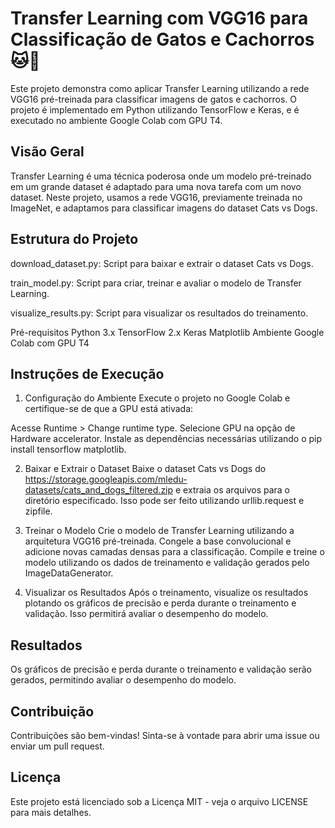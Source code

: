 # Transfer Learning com VGG16 para Classificação de Gatos e Cachorros 🐱🐶

Este projeto demonstra como aplicar Transfer Learning utilizando a rede VGG16 pré-treinada para classificar imagens de gatos e cachorros. O projeto é implementado em Python utilizando TensorFlow e Keras, e é executado no ambiente Google Colab com GPU T4.

## Visão Geral
Transfer Learning é uma técnica poderosa onde um modelo pré-treinado em um grande dataset é adaptado para uma nova tarefa com um novo dataset. Neste projeto, usamos a rede VGG16, previamente treinada no ImageNet, e adaptamos para classificar imagens do dataset Cats vs Dogs.

## Estrutura do Projeto
download_dataset.py: Script para baixar e extrair o dataset Cats vs Dogs.

train_model.py: Script para criar, treinar e avaliar o modelo de Transfer Learning.

visualize_results.py: Script para visualizar os resultados do treinamento.

Pré-requisitos
Python 3.x
TensorFlow 2.x
Keras
Matplotlib
Ambiente Google Colab com GPU T4

## Instruções de Execução
1. Configuração do Ambiente
Execute o projeto no Google Colab e certifique-se de que a GPU está ativada:

Acesse Runtime > Change runtime type.
Selecione GPU na opção de Hardware accelerator.
Instale as dependências necessárias utilizando o pip install tensorflow matplotlib.

2. Baixar e Extrair o Dataset
Baixe o dataset Cats vs Dogs do https://storage.googleapis.com/mledu-datasets/cats_and_dogs_filtered.zip e extraia os arquivos para o diretório especificado. Isso pode ser feito utilizando urllib.request e zipfile.

3. Treinar o Modelo
Crie o modelo de Transfer Learning utilizando a arquitetura VGG16 pré-treinada. Congele a base convolucional e adicione novas camadas densas para a classificação. Compile e treine o modelo utilizando os dados de treinamento e validação gerados pelo ImageDataGenerator.

4. Visualizar os Resultados
Após o treinamento, visualize os resultados plotando os gráficos de precisão e perda durante o treinamento e validação. Isso permitirá avaliar o desempenho do modelo.

## Resultados
Os gráficos de precisão e perda durante o treinamento e validação serão gerados, permitindo avaliar o desempenho do modelo.

## Contribuição
Contribuições são bem-vindas! Sinta-se à vontade para abrir uma issue ou enviar um pull request.

## Licença
Este projeto está licenciado sob a Licença MIT - veja o arquivo LICENSE para mais detalhes.
